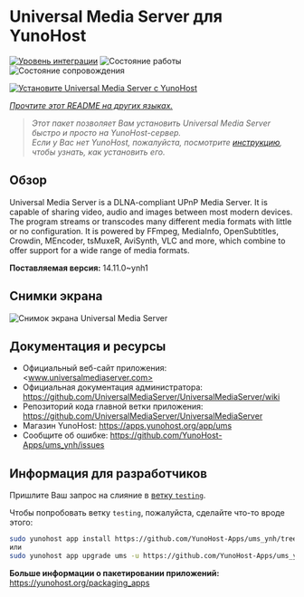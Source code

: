 <!--
Важно: этот README был автоматически сгенерирован <https://github.com/YunoHost/apps/tree/master/tools/readme_generator>
Он НЕ ДОЛЖЕН редактироваться вручную.
-->

# Universal Media Server для YunoHost

[![Уровень интеграции](https://apps.yunohost.org/badge/integration/ums)](https://ci-apps.yunohost.org/ci/apps/ums/)
![Состояние работы](https://apps.yunohost.org/badge/state/ums)
![Состояние сопровождения](https://apps.yunohost.org/badge/maintained/ums)

[![Установите Universal Media Server с YunoHost](https://install-app.yunohost.org/install-with-yunohost.svg)](https://install-app.yunohost.org/?app=ums)

*[Прочтите этот README на других языках.](./ALL_README.md)*

> *Этот пакет позволяет Вам установить Universal Media Server быстро и просто на YunoHost-сервер.*  
> *Если у Вас нет YunoHost, пожалуйста, посмотрите [инструкцию](https://yunohost.org/install), чтобы узнать, как установить его.*

## Обзор

Universal Media Server is a DLNA-compliant UPnP Media Server. It is capable of sharing video, audio and images between most modern devices.
The program streams or transcodes many different media formats with little or no configuration. It is powered by FFmpeg, MediaInfo, OpenSubtitles, Crowdin, MEncoder, tsMuxeR, AviSynth, VLC and more, which combine to offer support for a wide range of media formats.

**Поставляемая версия:** 14.11.0~ynh1

## Снимки экрана

![Снимок экрана Universal Media Server](./doc/screenshots/screenshot.png)

## Документация и ресурсы

- Официальный веб-сайт приложения: <www.universalmediaserver.com>
- Официальная документация администратора: <https://github.com/UniversalMediaServer/UniversalMediaServer/wiki>
- Репозиторий кода главной ветки приложения: <https://github.com/UniversalMediaServer/UniversalMediaServer>
- Магазин YunoHost: <https://apps.yunohost.org/app/ums>
- Сообщите об ошибке: <https://github.com/YunoHost-Apps/ums_ynh/issues>

## Информация для разработчиков

Пришлите Ваш запрос на слияние в [ветку `testing`](https://github.com/YunoHost-Apps/ums_ynh/tree/testing).

Чтобы попробовать ветку `testing`, пожалуйста, сделайте что-то вроде этого:

```bash
sudo yunohost app install https://github.com/YunoHost-Apps/ums_ynh/tree/testing --debug
или
sudo yunohost app upgrade ums -u https://github.com/YunoHost-Apps/ums_ynh/tree/testing --debug
```

**Больше информации о пакетировании приложений:** <https://yunohost.org/packaging_apps>
